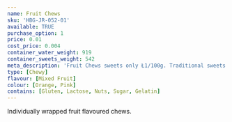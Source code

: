 ```yaml
---
name: Fruit Chews
sku: 'HBG-JR-052-01'
available: TRUE
purchase_option: 1
price: 0.01
cost_price: 0.004
container_water_weight: 919
container_sweets_weight: 542
meta_description: 'Fruit Chews sweets only Ł1/100g. Traditional sweets and more at Humbugs Confectionery Store. Specialists in satisfying your sweet tooth!'
type: [Chewy]
flavour: [Mixed Fruit]
colour: [Orange, Pink]
contains: [Gluten, Lactose, Nuts, Sugar, Gelatin]
---
```

Individually wrapped fruit flavoured chews.